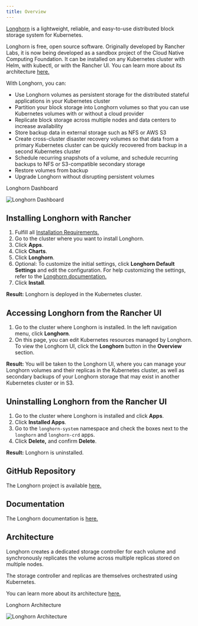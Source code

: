 ```yaml
---
title: Overview
---
```


<head>
  <link rel="canonical" href="https://ranchermanager.docs.rancher.com/integrations-in-rancher/longhorn/overview"/>
</head>

[Longhorn](https://longhorn.io/) is a lightweight, reliable, and easy-to-use distributed block storage system for Kubernetes.

Longhorn is free, open source software. Originally developed by Rancher Labs, it is now being developed as a sandbox project of the Cloud Native Computing Foundation. It can be installed on any Kubernetes cluster with Helm, with kubectl, or with the Rancher UI. You can learn more about its architecture [here.](https://longhorn.io/docs/latest/concepts/)

With Longhorn, you can:

- Use Longhorn volumes as persistent storage for the distributed stateful applications in your Kubernetes cluster
- Partition your block storage into Longhorn volumes so that you can use Kubernetes volumes with or without a cloud provider
- Replicate block storage across multiple nodes and data centers to increase availability
- Store backup data in external storage such as NFS or AWS S3
- Create cross-cluster disaster recovery volumes so that data from a primary Kubernetes cluster can be quickly recovered from backup in a second Kubernetes cluster
- Schedule recurring snapshots of a volume, and schedule recurring backups to NFS or S3-compatible secondary storage
- Restore volumes from backup
- Upgrade Longhorn without disrupting persistent volumes

<figcaption>Longhorn Dashboard</figcaption>

![Longhorn Dashboard](/img/longhorn-screenshot.png)

## Installing Longhorn with Rancher

1. Fulfill all [Installation Requirements.](https://longhorn.io/docs/latest/deploy/install/#installation-requirements)
1. Go to the cluster where you want to install Longhorn.
1. Click **Apps**.
1. Click **Charts**.
1. Click **Longhorn**.
1. Optional: To customize the initial settings, click **Longhorn Default Settings** and edit the configuration. For help customizing the settings, refer to the [Longhorn documentation.](https://longhorn.io/docs/latest/references/settings/)
1. Click **Install**.

**Result:** Longhorn is deployed in the Kubernetes cluster.

## Accessing Longhorn from the Rancher UI

1. Go to the cluster where Longhorn is installed. In the left navigation menu, click **Longhorn**.
1. On this page, you can edit Kubernetes resources managed by Longhorn. To view the Longhorn UI, click the **Longhorn** button in the **Overview** section.

**Result:** You will be taken to the Longhorn UI, where you can manage your Longhorn volumes and their replicas in the Kubernetes cluster, as well as secondary backups of your Longhorn storage that may exist in another Kubernetes cluster or in S3.

## Uninstalling Longhorn from the Rancher UI

1. Go to the cluster where Longhorn is installed and click **Apps**.
1. Click **Installed Apps**.
1. Go to the `longhorn-system` namespace and check the boxes next to the `longhorn` and `longhorn-crd` apps.
1. Click **Delete,** and confirm **Delete**.

**Result:** Longhorn is uninstalled.

## GitHub Repository

The Longhorn project is available [here.](https://github.com/longhorn/longhorn)

## Documentation

The Longhorn documentation is [here.](https://longhorn.io/docs/)

## Architecture

Longhorn creates a dedicated storage controller for each volume and synchronously replicates the volume across multiple replicas stored on multiple nodes.

The storage controller and replicas are themselves orchestrated using Kubernetes.

You can learn more about its architecture [here.](https://longhorn.io/docs/latest/concepts/)

<figcaption>Longhorn Architecture</figcaption>

![Longhorn Architecture](/img/longhorn-architecture.svg)
